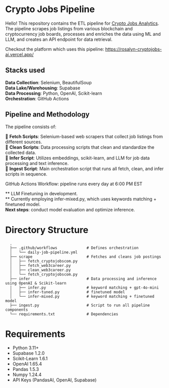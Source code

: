 # Crypto Jobs Pipeline

Hello! This repository contains the ETL pipeline for <a href="https://github.com/ghrjeon/cryptojobs-aichat" target="_blank" rel="noopener noreferrer"> Crypto Jobs Analytics</a>. The pipeline scrapes job listings from various blockchain and cryptocurrency job boards, processes and enriches the data using ML and LLM, and creates an API endpoint for data retrieval.

Checkout the platform which uses this pipeline: https://rosalyn-cryptojobs-ai.vercel.app/

## Stacks used
<b>Data Collection</b>: Selenium, BeautifulSoup <br>
<b>Data Lake/Warehousing</b>: Supabase <br>
<b>Data Processing</b>: Python, OpenAI, Scikit-learn <br>
<b>Orchestration</b>: GitHub Actions <br>

## Pipeline and Methodology

The pipeline consists of:

📌 **Fetch Scripts**: Selenium-based web scrapers that collect job listings from different sources. <br>
📌 **Clean Scripts**: Data processing scripts that clean and standardize the collected data. <br>
📌 **Infer Script**: Utilizes embeddings, scikit-learn, and LLM for job data processing and text inference. <br>
📌 **Ingest Script**: Main orchestration script that runs all fetch, clean, and infer scripts in sequence. <br>
 
GitHub Actions Workflow: pipeline runs every day at 6:00 PM EST 

** LLM Finetuning in development. <br>
** Currently employing infer-mixed.py, which uses keywords matching + finetuned model. <br>
**Next steps**: conduct model evaluation and optimize inference. 

# Directory Structure  
      .
      ├── .github/workflows             # Defines orchestration 
      │   └── daily-job-pipeline.yml
      ├── scrape                        # Fetches and cleans job postings
      │   ├── fetch_cryptojobscom.py    
      │   ├── fetch_web3career.py
      │   ├── clean_web3career.py
      │   └── fetch_cryptojobscom.py  
      ├── infer                         # Data processing and inference using OpenAI & Scikit-learn
      │   ├── infer.py                  # keyword matching + gpt-4o-mini
      │   ├── infer-tuned.py            # finetuned model
      │   └── infer-mixed.py            # keyword matching + finetuned model
      ├── ingest.py                     # Script to run all pipeline components            
      └── requirements.txt              # Dependencies 


# Requirements 
- Python 3.11+
- Supabase 1.2.0
- Scikit-Learn 1.6.1
- OpenAI 1.65.4
- Pandas 1.5.3
- Numpy 1.24.4
- API Keys (PandasAI, OpenAI, Supabase) <br>
  

